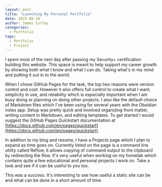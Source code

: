 ```yaml
---
layout: post
title: "Launching My Personal Portfolio"
date: 2025-08-28
author: James Corley
categories:
  - Portfolio
tags:
  - Portfolio
  - Project
---
```


I spent most of the next day after passing my Security+ certification building this website. This space is meant to help support my career growth by showing both what I know and what I can do. Taking what's in my mind and putting it out in to the world.

When I chose GitHub Pages for the task, the top two reasons were version control and cost. However it also offers full control to create what I want, simplicity in use, and reliability which is especially important when I am busy doing or planning on doing other projects. I also like the default choice of Markdown files which I've been using for several years with the Obsidian notes app. Setup was pretty quick and involved organizing front matter, writing content in Markdown, and editing templates. To get started I would suggest the GitHub Pages Quickstart documentation at [https://docs.github.com/en/pages/quickstart](https://docs.github.com/en/pages/quickstart).

In addition to my blog and resume, I have a Projects page which I plan to expand as time goes on. Currently listed on the page is a command line utility called Reflow, it allows copying of command output to the clipboard by redirecting the flow. It's very useful when working on my homelab which contains quite a few educational and personal projects I work on. Take a look and see if it can be useful to you too.

This was a success. It's interesting to see how useful a static site can be and what can be done in a short amount of time.
